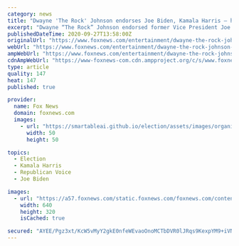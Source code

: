 ```yaml
---
category: news
title: "Dwayne 'The Rock' Johnson endorses Joe Biden, Kamala Harris – his first public political backing"
excerpt: "Dwayne “The Rock” Johnson endorsed former Vice President Joe Biden and Sen. Kamala Harris, marking the first time he’s ever publicly thrown his weight behind a political candidate."
publishedDateTime: 2020-09-27T13:58:00Z
originalUrl: "https://www.foxnews.com/entertainment/dwayne-the-rock-johnson-endorses-joe-biden-kamala-harris-marking-first-public-political-backing"
webUrl: "https://www.foxnews.com/entertainment/dwayne-the-rock-johnson-endorses-joe-biden-kamala-harris-marking-first-public-political-backing"
ampWebUrl: "https://www.foxnews.com/entertainment/dwayne-the-rock-johnson-endorses-joe-biden-kamala-harris-marking-first-public-political-backing.amp"
cdnAmpWebUrl: "https://www-foxnews-com.cdn.ampproject.org/c/s/www.foxnews.com/entertainment/dwayne-the-rock-johnson-endorses-joe-biden-kamala-harris-marking-first-public-political-backing.amp"
type: article
quality: 147
heat: 147
published: true

provider:
  name: Fox News
  domain: foxnews.com
  images:
    - url: "https://smartableai.github.io/election/assets/images/organizations/foxnews.com-50x50.jpg"
      width: 50
      height: 50

topics:
  - Election
  - Kamala Harris
  - Republican Voice
  - Joe Biden

images:
  - url: "https://a57.foxnews.com/static.foxnews.com/foxnews.com/content/uploads/2019/07/640/320/dwayne-the-rock-johnson-getty.jpg?ve=1&tl=1"
    width: 640
    height: 320
    isCached: true

secured: "AYEE/Pgz3xt/KcW5vMyY2gkE0nfeWEvaoOnoMCTbDVR0lJRqs9KexpYM9+iVNixTvNq5e0Qu/a+gRpY53A2tEeODq085I0yTtmJbk244Ph/36lCwbJcKzpGCC+Jc+pvxlqgdAusClZEMIcEAdGNdfQeIfhFBTi/XBv/TG+dLwtexWwCJaTfkVq8XNsas7U3VmrjJ4tq+GyFzeh4ZDSTOZ4Ajc17WP+dqY4Sg8tV4VEFtYoGWeko25DoKvdZZRB99CcmEFKDyJhJSdgQwVPlDBMRNPUcmKKHEFKSQE5dxA3oR+4EoIKU10Ahe4ID4J9+LY5gvRQXRr4uM4aqfpfcJLvIaz7tKchutV935pxGPuhU=;SpKoglmU7lx/syTTiTLycg=="
---
```


